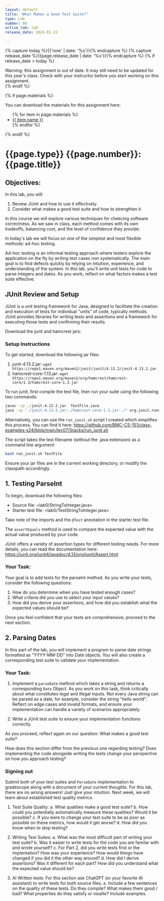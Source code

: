 ```yaml
---
layout: default
title: "What Makes a Good Test Suite?"
type: Lab
number: 00
active_tab: lab
release_date: 2024-01-22

---
```


<!-- Check whether the assignment is ready to release -->
{% capture today %}{{'now' | date: '%s'}}{% endcapture %}
{% capture release_date %}{{page.release_date | date: '%s'}}{% endcapture %}
{% if release_date > today %} 
<div class="alert alert-danger">
Warning: this assignment is out of date.  It may still need to be updated for this year's class.  Check with your instructor before you start working on this assignment.
</div>
{% endif %}
<!-- End of check whether the assignment is up to date -->


<!-- Check whether the assignment is up to date -->
<!--{% capture this_year %}{{'now' | date: '%Y'}}{% endcapture %}
{% capture due_year %}{{page.due_date | date: '%Y'}}{% endcapture %}
{% if this_year != due_year %} 
<div class="alert alert-danger">
Warning: this assignment is out of date.  It may still need to be updated for this year's class.  Check with your instructor before you start working on this assignment.
</div>
{% endif %}-->
<!-- End of check whether the assignment is up to date -->



{% if page.materials %}
<div class="alert alert-info">
You can download the materials for this assignment here:
<ul>
{% for item in page.materials %}
<li><a href="{{item.url}}">{{ item.name }}</a></li>
{% endfor %}
</ul>

</div>
{% endif %}





{{page.type}} {{page.number}}: {{page.title}}
=============================================================

## Objectives:

In this lab, you will:

1. Review JUnit and how to use it effectively.
2. Consider what makes a good test suite and how to strengthen it. 

In this course we will explore various techniques for chekcing software correctness. As we saw in class, each method comes with its own tradeoffs, balancing cost, and the level of confidence they provide.

In today's lab we will focus on one of the simplest and most flexible methods: ad-hoc testing. 

Ad-hoc testing is an informal testing approach where testers explore the application on the fly by writing test cases non systematically. The main goal is to find defects quickly by relying on intuition, experience, and understanding of the system. In this lab, you'll write unit tests for code to parse integers and dates. As you work, reflect on what factors makes a test suite effective.

## JUnit Review and Setup

JUnit is a unit testing framework for Java, designed to facilitate the creation and execution of tests for individual "units" of code, typically methods. JUnit provides libraries for writing tests and assertions and a framework for executing those tests and confirming their results.

Download the junit and hamcrest jars:

### Setup Instructions

To get started, download the following jar files:

1. junit-4.13.2.jar:
`wget https://repo1.maven.org/maven2/junit/junit/4.13.2/junit-4.13.2.jar`
2. hamcrest-core-1.13.jar: 
`wget https://repo1.maven.org/maven2/org/hamcrest/hamcrest-core/1.3/hamcrest-core-1.3.jar`

To run junit, first compile the test file, then run your suite using the following two commands:

```bash
javac -cp .:junit-4.13.2.jar  TestFile.java
java -cp "./junit-4.13.2.jar:./hamcrest-core-1.3.jar:./" org.junit.runner.JUnitCore TestFile
```

Alternatively, you can use the `run_junit.sh` script I created which simplifies this process. You can find it here: https://github.com/BMC-CS-151/class-examples-s24/blob/main/lec07/Stacks/run_junit.sh

The script takes the test filename (without the .java extension) as a command line argument:

```bash
bash run_junit.sh TestFile
```

Ensure your jar files are in the current working directory, or modify the classpath accordingly.

## 1. Testing ParseInt

To begin, download the following files:
- Source file: <lab0/StringToInteger.java>
- Starter test file: <lab0/TestStringToInteger.java>

Take note of the imports and the `@Test` annotation in the starter test file. 

The `assertEquals` method is used to compare the expected value with the actual value produced by your code.

JUnit offers a variety of assertion types for different testing needs. For more details, you can read the documentation here: https://junit.org/junit4/javadoc/4.13/org/junit/Assert.html

### Your Task: 

Your goal is to add tests for the parseInt method. As you write your tests, consider the following questions:

1. How do you determine when you have tested enough cases?
2. What criteria did you use to select your input values?
3. How did you derive your assertions, and how did you establish what the expected values should be?

Once you feel confident that your tests are comprehensive, proceed to the next section.

## 2. Parsing Dates 

In this part of the lab, you will implement a program to parse date strings formatted as "YYYY-MM-DD" into Date objects. You will also create a corresponding test suite to validate your implementation.

### Your Task:

1. Implement a `parseDate` method which takes a string and returns a corresponding `Date` Object. As you work on this task, think critically about what constitutes legal and illegal inputs. Not every Java string can be parsed as a date; for example, consider the string "hello world". Reflect on edge cases and invalid formats, and ensure your implementation can handle a variety of scenarios appropriately.

2. Write a JUnit test suite to ensure your implementation functions correctly. 

As you proceed, reflect again on our question: What makes a good test suite? 

How does this section differ from the previous one regarding testing? Does implementing the code alongside writing the tests change your perspective on how you approach testing?

### Signing out
Submit both of your test suites and `ParseDate` implementation to gradescope along with a document of your current thoughts. For this lab, there are no wrong answers! Just give your intuition. Next week, we will learn about established test quality metrics.

1. Test Suite Quality: 
a. What qualities make a good test suite? 
b. How could you potentially automatically measure these qualities? Would it be possible?
c. If you were to change your test suite to be as poor as possible on these metrics, how would it get worse?
d. How did you know when to stop testing? 

2. Writing Test Suites: 
a. What was the most difficult part of writing your test suite? 
b. Was it easier to write tests for the code you are familar with and wrote yourself?
c. For Part 2, did you write tests first or the implentation? How was your experience? How would things have changed if you did it the other way around?
d. How did I derive assertions? Was it different for each part? How did you understand what the expected value should be?

3. AI Written tests: For this section ask ChatGPT (or your favorite AI assistant) to write tests for both source files. 
a. Include a few sentences on the quality of these tests. Do they compile? What makes them good / bad? What properties do they satisfy or vioalte? Include examples.
